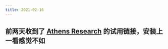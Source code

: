 ```yaml
---
title: 2021-02-16
---
```


## 前两天收到了 [Athens Research](https://github.com/athensresearch) 的试用链接，安装上一看感觉不如
